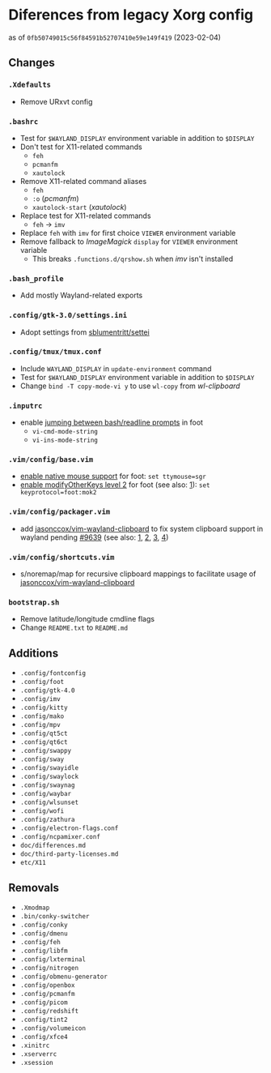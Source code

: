 # Diferences from legacy Xorg config

as of `0fb50749015c56f84591b52707410e59e149f419` (2023-02-04)

## Changes

### `.Xdefaults`

- Remove URxvt config

### `.bashrc`

- Test for `$WAYLAND_DISPLAY` environment variable in addition to
  `$DISPLAY`
- Don't test for X11-related commands
  - `feh`
  - `pcmanfm`
  - `xautolock`
- Remove X11-related command aliases
  - `feh`
  - `:o` (*pcmanfm*)
  - `xautolock-start` (*xautolock*)
- Replace test for X11-related commands
  - `feh` → `imv`
- Replace `feh` with `imv` for first choice `VIEWER` environment variable
- Remove fallback to *ImageMagick* `display` for `VIEWER` environment
  variable
  - This breaks `.functions.d/qrshow.sh` when *imv* isn't installed

### `.bash_profile`

- Add mostly Wayland-related exports

### `.config/gtk-3.0/settings.ini`

- Adopt settings from [sblumentritt/settei][sblumentritt/settei]

### `.config/tmux/tmux.conf`

- Include `WAYLAND_DISPLAY` in `update-environment` command
- Test for `$WAYLAND_DISPLAY` environment variable in addition to
  `$DISPLAY`
- Change `bind -T copy-mode-vi y` to use `wl-copy` from *wl-clipboard*

### `.inputrc`

- enable [jumping between bash/readline prompts][foot prompt jumping]
  in foot
  - `vi-cmd-mode-string`
  - `vi-ins-mode-string`

### `.vim/config/base.vim`

- [enable native mouse support][enable native mouse support] for foot:
  `set ttymouse=sgr`
- [enable modifyOtherKeys level 2][enable modifyOtherKeys level 2]
  for foot (see also: [1][foot wiki ctrl+key breaks input in vim]):
  `set keyprotocol=foot:mok2`

### `.vim/config/packager.vim`

- add [jasonccox/vim-wayland-clipboard][jasonccox/vim-wayland-clipboard]
  to fix system clipboard support in wayland pending [#9639][#9639]
  (see also: [1][vim wayland clipboard i], [2][vim wayland clipboard ii],
  [3][vim wayland clipboard iii], [4][vim wayland clipboard iv])

### `.vim/config/shortcuts.vim`

- s/noremap/map for recursive clipboard mappings to facilitate usage of
  [jasonccox/vim-wayland-clipboard][jasonccox/vim-wayland-clipboard]

### `bootstrap.sh`

- Remove latitude/longitude cmdline flags
- Change `README.txt` to `README.md`

## Additions

- `.config/fontconfig`
- `.config/foot`
- `.config/gtk-4.0`
- `.config/imv`
- `.config/kitty`
- `.config/mako`
- `.config/mpv`
- `.config/qt5ct`
- `.config/qt6ct`
- `.config/swappy`
- `.config/sway`
- `.config/swayidle`
- `.config/swaylock`
- `.config/swaynag`
- `.config/waybar`
- `.config/wlsunset`
- `.config/wofi`
- `.config/zathura`
- `.config/electron-flags.conf`
- `.config/ncpamixer.conf`
- `doc/differences.md`
- `doc/third-party-licenses.md`
- `etc/X11`

## Removals

- `.Xmodmap`
- `.bin/conky-switcher`
- `.config/conky`
- `.config/dmenu`
- `.config/feh`
- `.config/libfm`
- `.config/lxterminal`
- `.config/nitrogen`
- `.config/obmenu-generator`
- `.config/openbox`
- `.config/pcmanfm`
- `.config/picom`
- `.config/redshift`
- `.config/tint2`
- `.config/volumeicon`
- `.config/xfce4`
- `.xinitrc`
- `.xserverrc`
- `.xsession`


[sblumentritt/settei]: https://github.com/sblumentritt/settei
[foot prompt jumping]: https://codeberg.org/dnkl/foot/wiki#gnu-readline
[jasonccox/vim-wayland-clipboard]: https://github.com/jasonccox/vim-wayland-clipboard
[#9639]: https://github.com/vim/vim/pull/9639
[vim wayland clipboard i]: https://stackoverflow.com/questions/61379318/how-to-copy-from-vim-to-system-clipboard-using-wayland-and-without-compiled-vim/68598033#68598033
[vim wayland clipboard ii]: https://github.com/habamax/.vim/blob/master/plugin/wl_clipboard.vim
[vim wayland clipboard iii]: https://vi.stackexchange.com/questions/24792/how-to-automatically-perform-a-command-after-yanking-text-vim-wayland-clipboard/24798#24798
[vim wayland clipboard iv]: https://vi.stackexchange.com/questions/33138/how-to-copy-contents-of-wl-clipboard-into-a-vim-register
[enable native mouse support]: https://codeberg.org/dnkl/foot/wiki#vim
[enable modifyOtherKeys level 2]: https://github.com/vim/vim/issues/9014#issuecomment-1407471293
[foot wiki ctrl+key breaks input in vim]: https://codeberg.org/dnkl/foot/wiki#ctrl-key-breaks-input-in-vim
